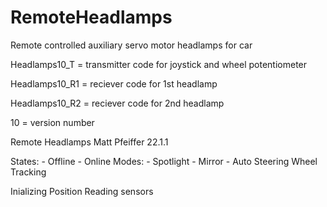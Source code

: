 # RemoteHeadlamps
Remote controlled auxiliary servo motor headlamps for car

Headlamps10_T = transmitter code for joystick and wheel potentiometer

Headlamps10_R1 = reciever code for 1st headlamp

Headlamps10_R2 = reciever code for 2nd headlamp

10 = version number


Remote Headlamps
Matt Pfeiffer
22.1.1

States:
    - Offline
    - Online
        Modes:
            - Spotlight
            - Mirror
            - Auto Steering Wheel Tracking

Inializing Position
Reading sensors
